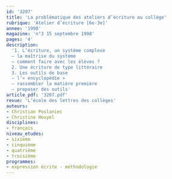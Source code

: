 ```yaml
---
id: '3207'
title: 'La problématique des ateliers d’écriture au collège'
rubrique: 'Atelier d’écriture [6e-3e]'
annee: '1998'
magazine: 'n°3 15 septembre 1998'
pages: '4'
description: 
  '1. L’écriture, un système complexe
  – la maîtrise du système
  – comment faire avec les élèves ?
  2. Une écriture de type littéraire
  3. Les outils de base
  – l’« encyclopédie »
  – rassembler la matière première
  – proposer des outils'
article_pdf: '3207.pdf'
revue: 'L’école des lettres des collèges'
auteurs:
- Christian Poslaniec
- Christine Houyel
disciplines:
- français
niveau_etudes:
- sixième
- cinquième
- quatrième
- troisième
programmes:
- expression écrite - méthodologie
---
```

